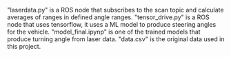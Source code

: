 "laserdata.py" is a ROS node that subscribes to the scan topic and calculate averages of ranges in defined angle ranges.
"tensor_drive.py" is a ROS node that uses tensorflow, it uses a ML model to produce steering angles for the vehicle.
"model_final.ipynp" is one of the trained models that produce turning angle from laser data.
"data.csv" is the original data used in this project.
